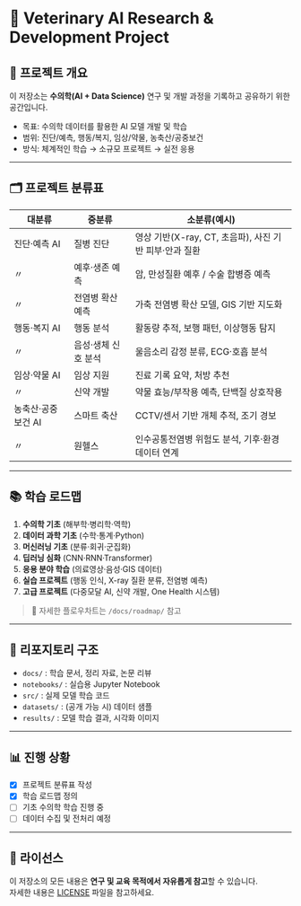 # 🐾 Veterinary AI Research & Development Project

## 📌 프로젝트 개요
이 저장소는 **수의학(AI + Data Science)** 연구 및 개발 과정을 기록하고 공유하기 위한 공간입니다.  
- 목표: 수의학 데이터를 활용한 AI 모델 개발 및 학습  
- 범위: 진단/예측, 행동/복지, 임상/약물, 농축산/공중보건  
- 방식: 체계적인 학습 → 소규모 프로젝트 → 실전 응용

---

## 🗂 프로젝트 분류표

| 대분류 | 중분류 | 소분류(예시) |
|--------|--------|--------------|
| 진단·예측 AI | 질병 진단 | 영상 기반(X-ray, CT, 초음파), 사진 기반 피부·안과 질환 |
| 〃 | 예후·생존 예측 | 암, 만성질환 예후 / 수술 합병증 예측 |
| 〃 | 전염병 확산 예측 | 가축 전염병 확산 모델, GIS 기반 지도화 |
| 행동·복지 AI | 행동 분석 | 활동량 추적, 보행 패턴, 이상행동 탐지 |
| 〃 | 음성·생체 신호 분석 | 울음소리 감정 분류, ECG·호흡 분석 |
| 임상·약물 AI | 임상 지원 | 진료 기록 요약, 처방 추천 |
| 〃 | 신약 개발 | 약물 효능/부작용 예측, 단백질 상호작용 |
| 농축산·공중보건 AI | 스마트 축산 | CCTV/센서 기반 개체 추적, 조기 경보 |
| 〃 | 원헬스 | 인수공통전염병 위험도 분석, 기후·환경 데이터 연계 |

---

## 📚 학습 로드맵

1. **수의학 기초** (해부학·병리학·역학)  
2. **데이터 과학 기초** (수학·통계·Python)  
3. **머신러닝 기초** (분류·회귀·군집화)  
4. **딥러닝 심화** (CNN·RNN·Transformer)  
5. **응용 분야 학습** (의료영상·음성·GIS 데이터)  
6. **실습 프로젝트** (행동 인식, X-ray 질환 분류, 전염병 예측)  
7. **고급 프로젝트** (다중모달 AI, 신약 개발, One Health 시스템)  

> 📌 자세한 플로우차트는 `/docs/roadmap/` 참고  

---

## 🚀 리포지토리 구조

- `docs/` : 학습 문서, 정리 자료, 논문 리뷰  
- `notebooks/` : 실습용 Jupyter Notebook  
- `src/` : 실제 모델 학습 코드  
- `datasets/` : (공개 가능 시) 데이터 샘플  
- `results/` : 모델 학습 결과, 시각화 이미지  

---

## 📊 진행 상황
- [x] 프로젝트 분류표 작성  
- [x] 학습 로드맵 정의  
- [ ] 기초 수의학 학습 진행 중  
- [ ] 데이터 수집 및 전처리 예정  

---

## 📝 라이선스
이 저장소의 모든 내용은 **연구 및 교육 목적에서 자유롭게 참고**할 수 있습니다.  
자세한 내용은 [LICENSE](./LICENSE) 파일을 참고하세요.
